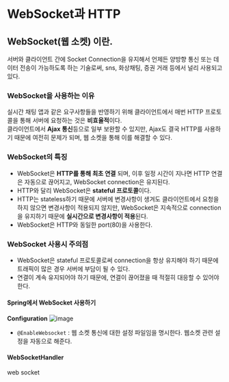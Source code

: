 # WebSocket과 HTTP
## WebSocket(웹 소켓) 이란.
서버와 클라이언트 간에 Socket Connection을 유지해서 언제든 양방향 통신 또는 데이터 전송이 가능하도록 하는 기술로써, sns, 화상채팅, 증권 거래 등에서 널리 사용되고 있다.

### WebSocket을 사용하는 이유
실시간 채팅 앱과 같은 요구사항들을 반영하기 위해 클라이언트에서 매번 HTTP 프로토콜을 통해 서버에 요청하는 것은 **비효율적**이다.<br>
클라이언트에서 **Ajax 통신**등으로 일부 보완할 수 있지만, Ajax도 결국 HTTP를 사용하기 때문에 여전히 문제가 되며, 웹 소켓을 통해 이를 해결할 수 있다.

### WebSocket의 특징
+ WebSocket은 **HTTP를 통해 최초 연결** 되며, 이후 일정 시간이 지나면 HTTP 연결은 자동으로 끊어지고, WebSocket connection은 유지된다.
+ HTTP와 달리 WebSocket은 **stateful 프로토콜**이다.
+ HTTP는 stateless하기 때문에 서버에 변경사항이 생겨도 클라이언트에서 요청을 하지 않으면 변경사항이 적용되지 않지만, WebSocket은 지속적으로 connection을 유지하기 때문에 **실시간으로 변경사항이 적용**된다.
+ WebSocket은 HTTP와 동일한 port(80)을 사용한다.

### WebSocket 사용시 주의점
+ WebSocket은 stateful 프로토콜로써 connection을 항상 유지해야 하기 때문에 트래픽이 많은 경우 서버에 부담이 될 수 있다.
+ 연결이 계속 유지되어야 하기 때문에, 연결이 끊어졌을 때 적절히 대응할 수 있어야 한다.


#### Spring에서 WebSocket 사용하기
**Configuration**
![image](https://github.com/user-attachments/assets/705b0084-b524-4beb-8f58-d97618c7daad)

+ ```@EnableWebsocket``` : 웹 소켓 통신에 대한 설정 파일임을 명시한다. 웹소켓 관련 설정을 자동으로 해준다.


#### WebSocketHandler
web socket
